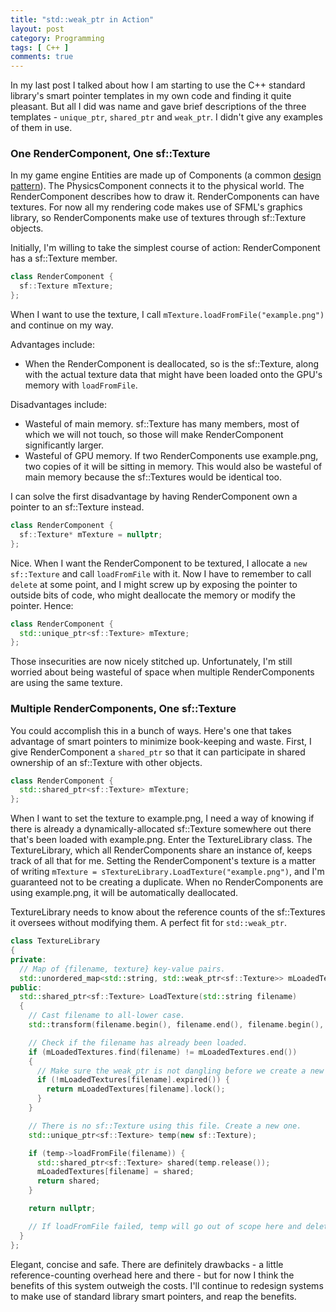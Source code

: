 ```yaml
---
title: "std::weak_ptr in Action"
layout: post
category: Programming
tags: [ C++ ]
comments: true
---
```


In my last post I talked about how I am starting to use the C++ standard library's smart pointer templates in my own code and finding it quite pleasant. But all I did was name and gave brief descriptions of the three templates - `unique_ptr`, `shared_ptr` and `weak_ptr`. I didn't give any examples of them in use.

### One RenderComponent, One sf::Texture

In my game engine Entities are made up of Components (a common [design pattern](http://gameprogrammingpatterns.com/component.html)). The PhysicsComponent connects it to the physical world. The RenderComponent describes how to draw it. RenderComponents can have textures. For now all my rendering code makes use of SFML's graphics library, so RenderComponents make use of textures through sf::Texture objects.

Initially, I'm willing to take the simplest course of action: RenderComponent has a sf::Texture member.

```cpp
class RenderComponent {
  sf::Texture mTexture;
};
```

When I want to use the texture, I call `mTexture.loadFromFile("example.png")` and continue on my way.

Advantages include:

- When the RenderComponent is deallocated, so is the sf::Texture, along with the actual texture data that might have been loaded onto the GPU's memory with `loadFromFile`.

Disadvantages include:

- Wasteful of main memory. sf::Texture has many members, most of which we will not touch, so those will make RenderComponent significantly larger.
- Wasteful of GPU memory. If two RenderComponents use example.png, two copies of it will be sitting in memory. This would also be wasteful of main memory because the sf::Textures would be identical too.

I can solve the first disadvantage by having RenderComponent own a pointer to an sf::Texture instead.

```cpp
class RenderComponent {
  sf::Texture* mTexture = nullptr;
};
```

Nice. When I want the RenderComponent to be textured, I allocate a `new sf::Texture` and call `loadFromFile` with it. Now I have to remember to call `delete` at some point, and I might screw up by exposing the pointer to outside bits of code, who might deallocate the memory or modify the pointer. Hence:

```cpp
class RenderComponent {
  std::unique_ptr<sf::Texture> mTexture;
};
```

Those insecurities are now nicely stitched up. Unfortunately, I'm still worried about being wasteful of space when multiple RenderComponents are using the same texture.

### Multiple RenderComponents, One sf::Texture

You could accomplish this in a bunch of ways. Here's one that takes advantage of smart pointers to minimize book-keeping and waste. First, I give RenderComponent a `shared_ptr` so that it can participate in shared ownership of an sf::Texture with other objects.

```cpp
class RenderComponent {
  std::shared_ptr<sf::Texture> mTexture;
};
```

When I want to set the texture to example.png, I need a way of knowing if there is already a dynamically-allocated sf::Texture somewhere out there that's been loaded with example.png. Enter the TextureLibrary class. The TextureLibrary, which all RenderComponents share an instance of, keeps track of all that for me. Setting the RenderComponent's texture is a matter of writing `mTexture = sTextureLibrary.LoadTexture("example.png")`, and I'm guaranteed not to be creating a duplicate. When no RenderComponents are using example.png, it will be automatically deallocated.

TextureLibrary needs to know about the reference counts of the sf::Textures it oversees without modifying them. A perfect fit for `std::weak_ptr`.

```cpp
class TextureLibrary
{
private:
  // Map of {filename, texture} key-value pairs.
  std::unordered_map<std::string, std::weak_ptr<sf::Texture>> mLoadedTextures;
public:
  std::shared_ptr<sf::Texture> LoadTexture(std::string filename)
  {
    // Cast filename to all-lower case.
    std::transform(filename.begin(), filename.end(), filename.begin(), ::tolower);

    // Check if the filename has already been loaded.
    if (mLoadedTextures.find(filename) != mLoadedTextures.end())
    {
      // Make sure the weak_ptr is not dangling before we create a new reference.
      if (!mLoadedTextures[filename].expired()) {
        return mLoadedTextures[filename].lock();
      }
    }

    // There is no sf::Texture using this file. Create a new one.
    std::unique_ptr<sf::Texture> temp(new sf::Texture);

    if (temp->loadFromFile(filename)) {
      std::shared_ptr<sf::Texture> shared(temp.release());
      mLoadedTextures[filename] = shared;
      return shared;
    }

    return nullptr;

    // If loadFromFile failed, temp will go out of scope here and delete itself.
  }
};
```

Elegant, concise and safe. There are definitely drawbacks - a little reference-counting overhead here and there - but for now I think the benefits of this system outweigh the costs. I'll continue to redesign  systems to make use of standard library smart pointers, and reap the benefits.
